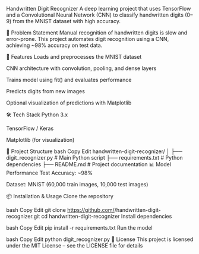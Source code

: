 Handwritten Digit Recognizer
A deep learning project that uses TensorFlow and a Convolutional Neural Network (CNN) to classify handwritten digits (0–9) from the MNIST dataset with high accuracy.

📌 Problem Statement
Manual recognition of handwritten digits is slow and error-prone. This project automates digit recognition using a CNN, achieving ~98% accuracy on test data.

🚀 Features
Loads and preprocesses the MNIST dataset

CNN architecture with convolution, pooling, and dense layers

Trains model using fit() and evaluates performance

Predicts digits from new images

Optional visualization of predictions with Matplotlib

🛠 Tech Stack
Python 3.x

TensorFlow / Keras

Matplotlib (for visualization)

📂 Project Structure
bash
Copy
Edit
handwritten-digit-recognizer/
│
├── digit_recognizer.py     # Main Python script
├── requirements.txt        # Python dependencies
├── README.md               # Project documentation
📊 Model Performance
Test Accuracy: ~98%

Dataset: MNIST (60,000 train images, 10,000 test images)

📦 Installation & Usage
Clone the repository

bash
Copy
Edit
git clone https://github.com/<your-username>/handwritten-digit-recognizer.git
cd handwritten-digit-recognizer
Install dependencies

bash
Copy
Edit
pip install -r requirements.txt
Run the model

bash
Copy
Edit
python digit_recognizer.py
📜 License
This project is licensed under the MIT License – see the LICENSE file for details
